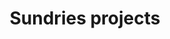---
order: 10

layout: categories
mode: dark

title: 'Sundries projects'
category: 'Sundries'

excerpt: 'Miscellaneous projects not falling under any of the other categories due to their elusive nature and/or small numbers.'
exordium_backup: 'Here are miscellaneous projects not falling under any of the other categories due to their elusive nature and/or small numbers.'

published: true
---